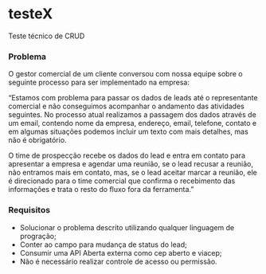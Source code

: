 # testeX
Teste técnico de CRUD


### Problema

O gestor comercial de um cliente conversou com nossa equipe sobre o seguinte processo para ser implementado na empresa:

“Estamos com problema para passar os dados de leads até o representante comercial e não conseguimos acompanhar o andamento das atividades seguintes. No processo atual realizamos a passagem dos dados através de um email, contendo nome da empresa, endereço, email, telefone, contato e em algumas situações podemos incluir um texto com mais detalhes, mas não é obrigatório.

O time de prospecção recebe os dados do lead e entra em contato para apresentar a empresa e agendar uma reunião, se o lead recusar a reunião, não entramos mais em contato, mas, se o lead aceitar marcar a reunião, ele é direcionado para o time comercial que confirma o recebimento das informações e trata o resto do fluxo fora da ferramenta.”

### Requisitos
- Solucionar o problema descrito utilizando qualquer linguagem de progração;
- Conter ao campo para mudança de status do lead;
- Consumir uma API Aberta externa como cep aberto e viacep;
- Não é necessário realizar controle de acesso ou permissão.
